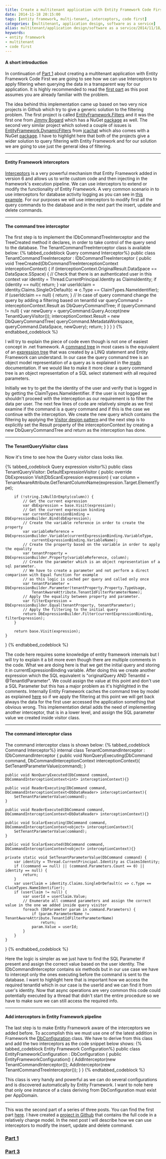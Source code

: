 ```yaml
---
title: Create a multitenant application with Entity Framework Code First - Part 2
date: 2014-11-18 20:15:00
tags: [entity framework, multi-tenant, interceptors, code first]
categories: [multitenant, application design, software as a service]
alias: multitenant/application design/software as a service/2014/11/18/create-a-multitenant-application-with-entity-framework-code-first---part-2.html
keywords:
- entity framework
- multitenant
- code first
---
```


#### A short introduction

In continuation of [Part 1][part1] about creating a multitenant application with Entity Framework Code First we are going to see how we can use Interceptors to apply filtering when querying the data in a transparent way for our application. It is highly recommended to read the [first part][part1] as this post assumes you are already familiar with the problem.
<!-- more -->
The idea behind this implementation came up based on two very nice projects in Github which try to give a generic solution to the filtering problem. The first project is called [EntityFramework.Filters][effilters] and it was the first one from [Jimmy Bogard][effiltersauthor] which has a NuGet [package][effilterspackage] as well. The second very similar project which solved a couple of issues is [EntityFramework.DynamicFilters][efdynamicfilters] from [jcachat][efdynamicfiltersauthor] which also comes with a NuGet [package][efdynamicfilterspackage]. I have to highlight here that both of the projects give a wider solution to query filtering with Entity Framework and for our solution we are going to use just the general idea of filtering.

***

#### Entity Framework interceptors

[Interceptors][interceptors] is a very powerful mechanism that Entity Framework added in version 6 and allows us to write custom code and then injecting in the framework's execution pipeline. We can use interceptors to extend or modify the functionality of Entity Framework. A very common scenario in to use interceptors for database activity logging as you can see in [this example][interceptors]. For our purposes we will use interceptors to modify first all the query commands to the database and in the next part the insert, update and delete commands.

***

#### The command tree interceptor

The first step is to implement the IDbCommandTreeInterceptor and the TreeCreated method it declares, in order to take control of the query send to the database. The TenantCommandTreeInterceptor class is available below:
{% tabbed_codeblock Query command Interceptor%}
    <!-- tab cs -->
public class TenantCommandTreeInterceptor : IDbCommandTreeInterceptor {
    public void TreeCreated(DbCommandTreeInterceptionContext interceptionContext) {
        if (interceptionContext.OriginalResult.DataSpace == DataSpace.SSpace) {
            // Check that there is an authenticated user in this context
            var identity = Thread.CurrentPrincipal.Identity as ClaimsIdentity;
            if (identity == null){
                return;
            }
            var userIdclaim = identity.Claims.SingleOrDefault(c => c.Type == ClaimTypes.NameIdentifier);
            if (userIdclaim == null) {
                return;
            }
            // In case of query command change the query by adding a filtering based on tenantId
            var queryCommand = interceptionContext.Result as DbQueryCommandTree;
            if (queryCommand != null) {
                var newQuery = queryCommand.Query.Accept(new TenantQueryVisitor());
                interceptionContext.Result = new DbQueryCommandTree(
                    queryCommand.MetadataWorkspace,
                    queryCommand.DataSpace,
                    newQuery);
                return;
            }
        }
    }
}
    <!-- endtab -->
{% endtabbed_codeblock %}

I will try to explain the piece of code even though is not one of easiest concept in .net framework. A [command tree][commandtree] in most cases is the equivalent of an [expression tree][expressiontree] that was created by a LINQ statement and Entity Framework can understand. In our case the query command tree is an object model representation of a query as is explained in the [msdn][commandtree] documentation. If we would like to make it more clear a query command tree is an object representation of a SQL select statement with all required parameters.

Initially we try to get the the identity of the user and verify that is logged in by getting the ClaimTypes.NameIdentifier. If the user is not logged we shouldn't proceed with the interception as our requirement is to filter the data per user. The next few lines of code are relatively simple as we first examine if the command is a query command and if this is the case we continue with the interception. We create the new query which contains the filtering by applying the [Visitor design pattern][visitor] and the next step is to explicitly set the Result property of the interceptionContext by creating a new DbQueryCommandTree and return as the interception has done.

***

#### The TenantQueryVisitor class

Now it's time to see how the Query visitor class looks like.

{% tabbed_codeblock Query expression visitor%}
    <!-- tab cs -->
public class TenantQueryVisitor: DefaultExpressionVisitor {
    public override DbExpression Visit(DbScanExpression expression) {
        var column = TenantAwareAttribute.GetTenantColumnName(expression.Target.ElementType);

        if (!string.IsNullOrEmpty(column)) {
            // Get the current expression
            var dbExpression = base.Visit(expression);
            // Get the current expression binding
            var currentExpressionBinding = DbExpressionBuilder.Bind(dbExpression);
            // Create the variable reference in order to create the property
            var variableReference = DbExpressionBuilder.Variable(currentExpressionBinding.VariableType,
                currentExpressionBinding.VariableName);
            // Create the property based on the variable in order to apply the equality
            var tenantProperty = DbExpressionBuilder.Property(variableReference, column);
            // Create the parameter which is an object representation of a sql parameter.
            // We have to create a parameter and not perform a direct comparison with Equal function for example
            // as this logic is cached per query and called only once
            var tenantParameter = DbExpressionBuilder.Parameter(tenantProperty.Property.TypeUsage,
                TenantAwareAttribute.TenantIdFilterParameterName);
            // Apply the equality between property and parameter.
            var filterExpression = DbExpressionBuilder.Equal(tenantProperty, tenantParameter);
            // Apply the filtering to the initial query
            return DbExpressionBuilder.Filter(currentExpressionBinding, filterExpression);
        }

        return base.Visit(expression);
    }
}
    <!-- endtab -->
{% endtabbed_codeblock %}

The code here requires some knowledge of entity framework internals but I will try to explain it a bit more even though there are multiple comments in the code. What we are doing here is that we get the initial query and storing it in currentExpressionBinding variable. After doing this we create another expression which the SQL equivalent is "originalQuery AND TenantId = @TenantIdParameter". We could assign the value at this point and don't use a SQL Parameter but this has a major problem as it's highlighted in the comments. Internally Entity Framework caches the command tree by model as explained [here][cache] so if we apply the filtering at this point we will get back always the data for the first user accessed the application something that obvious wrong. This implementation detail adds the need of implementing another interceptor, that is in a lower level, and assign the SQL parameter value we created inside visitor class.

***

#### The command interceptor class

The command interceptor class is shown below:
{% tabbed_codeblock Command Interceptor%}
    <!-- tab cs -->
internal class TenantCommandInterceptor : IDbCommandInterceptor {
    public void NonQueryExecuting(DbCommand command, DbCommandInterceptionContext<int> interceptionContext){
        SetTenantParameterValue(command);
    }

    public void NonQueryExecuted(DbCommand command, DbCommandInterceptionContext<int> interceptionContext){}

    public void ReaderExecuting(DbCommand command, DbCommandInterceptionContext<DbDataReader> interceptionContext){
        SetTenantParameterValue(command);
    }

    public void ReaderExecuted(DbCommand command, DbCommandInterceptionContext<DbDataReader> interceptionContext){}

    public void ScalarExecuting(DbCommand command, DbCommandInterceptionContext<object> interceptionContext){
        SetTenantParameterValue(command);
    }

    public void ScalarExecuted(DbCommand command, DbCommandInterceptionContext<object> interceptionContext){}

    private static void SetTenantParameterValue(DbCommand command) {
        var identity = Thread.CurrentPrincipal.Identity as ClaimsIdentity;
        if ((command == null) || (command.Parameters.Count == 0) || identity == null) {
            return;
        }
        var userClaim = identity.Claims.SingleOrDefault(c => c.Type == ClaimTypes.NameIdentifier);
        if (userClaim != null) {
            var userId = userClaim.Value;
            // Enumerate all command parameters and assign the correct value in the one we added inside query visitor
            foreach (DbParameter param in command.Parameters) {
                if (param.ParameterName != TenantAwareAttribute.TenantIdFilterParameterName)
                    return;
                param.Value = userId;
            }
        }
    }
}
    <!-- endtab -->
{% endtabbed_codeblock %}

Here the logic is simpler as we just have to find the SQL Parameter if present and assign the correct value based on the user identity. The IDbCommandInterceptor contains six methods but in our use case we have to intercept only the ones executing before the command is sent to the database. I want to highlight here that is important how we access the required tenantId which in our case is the userId and we can find it from user's identity. Now that async operations are very common this code could potentially executed by a thread that didn't start the entire procedure so we have to make sure we can still access the required info.

***

#### Add interceptors in Entity Framework pipeline

The last step is to make Entity Framework aware of the interceptors we added before. To accomplish this we must use one of the latest addition in Framework the [DbConfiguration][dbconfiguration] class. We have to derive from this class and add the two interceptors as the code snippet below shows:
{% tabbed_codeblock Entity Framework Configuration%}
    <!-- tab cs -->
public class EntityFrameworkConfiguration : DbConfiguration {
    public EntityFrameworkConfiguration() {
        AddInterceptor(new TenantCommandInterceptor());
        AddInterceptor(new TenantCommandTreeInterceptor());
    }
}
    <!-- endtab -->
{% endtabbed_codeblock %}

This class is very handy and powerful as we can do several configurations and is discovered automatically by Entity Framework. I want to note here that only one instance of a class deriving from DbConfiguration must exist per AppDomain.


***

This was the second part of a series of three posts. You can find the first part [here][part1]. I have created a [project in Github][github] that contains the full code in a relatively change model. In the next post I will describe how we can use interceptors to modify the insert, update and delete command.

### [Part 1][part1]

### [Part 3][part3]

[part1]: /2014/11/17/Create-a-multitenant-application-with-Entity-Framework-Code-First-Part-1/
[part3]: /2014/11/19/Create-a-multitenant-application-with-Entity-Framework-Code-First-Part-3/
[effilters]: https://github.com/jbogard/EntityFramework.Filters/
[effiltersauthor]: http://lostechies.com/jimmybogard/
[effilterspackage]: https://www.nuget.org/packages/EntityFramework.Filters/
[efdynamicfilters]: https://github.com/jcachat/EntityFramework.DynamicFilters/
[efdynamicfiltersauthor]: https://github.com/jcachat/
[efdynamicfilterspackage]: https://www.nuget.org/packages/EntityFramework.DynamicFilters/
[interceptors]: http://msdn.microsoft.com/en-us/data/dn469464.aspx#BuildingBlocks/
[commandtree]: http://msdn.microsoft.com/en-us/library/vstudio/ee789837(v=vs.100).aspx/
[expressiontree]: http://msdn.microsoft.com/en-us/library/bb397951.aspx/
[visitor]: http://en.wikipedia.org/wiki/Visitor_pattern/
[cache]: https://entityframework.codeplex.com/SourceControl/latest#src/EntityFramework/Infrastructure/Interception/IDbCommandTreeInterceptor.cs
[dbconfiguration]: http://msdn.microsoft.com/en-us/data/jj680699.aspx/
[github]: https://github.com/xabikos/EfMultitenant/